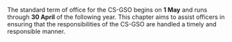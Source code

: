 The standard term of office for the CS-GSO begins on **1 May** and runs through
**30 April** of the following year.  This chapter aims to assist officers in
ensuring that the responsibilities of the CS-GSO are handled a timely and
responsible manner.

